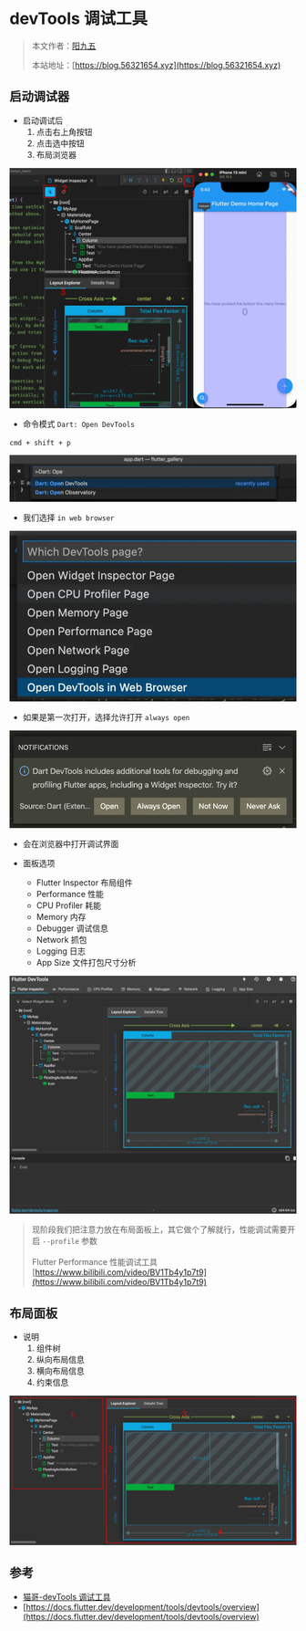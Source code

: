 # devTools 调试工具

> 本文作者：[阳九五](https://github.com/CN-YoungYang)
>
> 本站地址：[https://blog.56321654.xyz](https://blog.56321654.xyz)

## 启动调试器
- 启动调试后
  1. 点击右上角按钮
  2. 点击选中按钮
  3. 布局浏览器

![Image](https://raw.githubusercontent.com/CN-YoungYang/BlogAssets/refs/heads/master/docs/flutter/基础特性/Flutter_调试工具/20220617174426.webp)

- 命令模式 `Dart: Open DevTools`

`cmd + shift + p`

![Image](https://raw.githubusercontent.com/CN-YoungYang/BlogAssets/refs/heads/master/docs/flutter/基础特性/Flutter_调试工具/20220617174728.webp)

- 我们选择 `in web browser`

![Image](https://raw.githubusercontent.com/CN-YoungYang/BlogAssets/refs/heads/master/docs/flutter/基础特性/Flutter_调试工具/20220617174704.webp)

- 如果是第一次打开，选择允许打开 `always open`

![Image](https://raw.githubusercontent.com/CN-YoungYang/BlogAssets/refs/heads/master/docs/flutter/基础特性/Flutter_调试工具/20220617200835.webp)

- 会在浏览器中打开调试界面

- 面板选项
  - Flutter Inspector 布局组件
  - Performance 性能
  - CPU Profiler 耗能
  - Memory 内存
  - Debugger 调试信息
  - Network 抓包
  - Logging 日志
  - App Size 文件打包尺寸分析

![Image](https://raw.githubusercontent.com/CN-YoungYang/BlogAssets/refs/heads/master/docs/flutter/基础特性/Flutter_调试工具/20220617174823.webp)

> 现阶段我们把注意力放在布局面板上，其它做个了解就行，性能调试需要开启 `--profile` 参数
<br/><br/>
> Flutter Performance 性能调试工具 [https://www.bilibili.com/video/BV1Tb4y1p7t9](https://www.bilibili.com/video/BV1Tb4y1p7t9)

## 布局面板
- 说明
  1. 组件树
  2. 纵向布局信息
  3. 横向布局信息
  4. 约束信息

![Image](https://raw.githubusercontent.com/CN-YoungYang/BlogAssets/refs/heads/master/docs/flutter/基础特性/Flutter_调试工具/20220617175316.webp)

## 参考
- [猫哥-devTools 调试工具](https://ducafecat.com/course/flutter-quickstart-learn/2-3-devtools)
- [https://docs.flutter.dev/development/tools/devtools/overview](https://docs.flutter.dev/development/tools/devtools/overview)